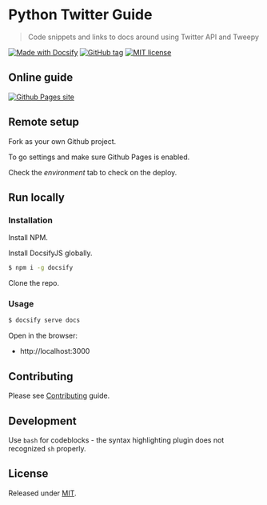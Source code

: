 # Python Twitter Guide
> Code snippets and links to docs around using Twitter API and Tweepy

[![Made with Docsify](https://img.shields.io/badge/Made%20with-Docsify-blue.svg)](https://docsify.js.org/)
[![GitHub tag](https://img.shields.io/github/tag/MichaelCurrin/python-twitter-guide.svg)](https://GitHub.com/MichaelCurrin/python-twitter-guide/tags/)
[![MIT license](https://img.shields.io/badge/License-MIT-blue.svg)](#license)


## Online guide

[![Github Pages site](https://img.shields.io/badge/site-Github_Pages-blue?style=for-the-badge)](https://michaelcurrin.github.io/python-twitter-guide/)


## Remote setup

Fork as your own Github project.

To go settings and make sure Github Pages is enabled.

Check the _environment_ tab to check on the deploy.


## Run locally

### Installation

Install NPM.

Install DocsifyJS globally.

```sh
$ npm i -g docsify
```

Clone the repo.


### Usage

```sh
$ docsify serve docs
```

Open in the browser:

- http://localhost:3000


## Contributing

Please see [Contributing](CONTRIBUTING.md) guide.


## Development

Use `bash` for codeblocks - the syntax highlighting plugin does not recognized `sh` properly.


## License

Released under [MIT](/LICENSE).
